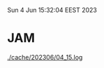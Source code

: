 Sun  4 Jun 15:32:04 EEST 2023
# JAM
<a href='./cache/202306/04_15.log'>./cache/202306/04_15.log</a>
